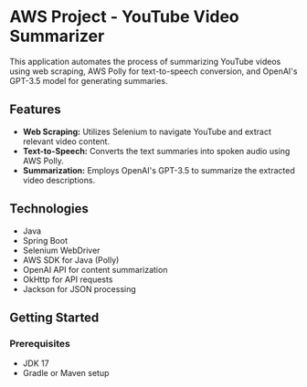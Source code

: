 # AWS Project - YouTube Video Summarizer

This application automates the process of summarizing YouTube videos using web scraping, AWS Polly for text-to-speech conversion, and OpenAI's GPT-3.5 model for generating summaries.

## Features

- **Web Scraping:** Utilizes Selenium to navigate YouTube and extract relevant video content.
- **Text-to-Speech:** Converts the text summaries into spoken audio using AWS Polly.
- **Summarization:** Employs OpenAI's GPT-3.5 to summarize the extracted video descriptions.

## Technologies

- Java
- Spring Boot
- Selenium WebDriver
- AWS SDK for Java (Polly)
- OpenAI API for content summarization
- OkHttp for API requests
- Jackson for JSON processing

## Getting Started

### Prerequisites

- JDK 17
- Gradle or Maven setup

